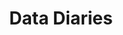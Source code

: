 ---
ee_id_thing: '11'
site: '1'
type: '2'
inv_num: 2003-002
add_credit:
url: 2003-002-data-diaries
title: Data Diaries
year: '2003'
display_year: '2003'
medium: 62* Videos
dims:
pitch: "​Computer memory interpreted as video. "
ps: 'Rhizome got this working again! OMG. Also, actually 61 videos cause there is
  an error on one, and I decided to not fix it. '
live_url: https://anthology.rhizome.org/data-diaries-2003
youtube:
related_code:
imgs: data-diaries-2003-002-still-1-database-ih.jpg
subheading:
download:
commission: Commissioned by New Radio and Performing Arts, Inc., (aka Ether-Ore),
  for its Turbulence website
related:
layout: things-i-made
---